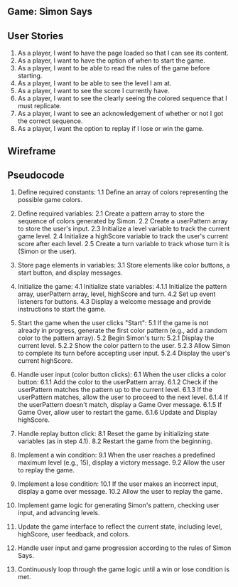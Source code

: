 ## Game: Simon Says

## User Stories
1. As a player, I want to have the page loaded so that I can see its content.
2. As a player, I want to have the option of when to start the game.
3. As a player, I want to be able to read the rules of the game before starting.
4. As a player, I want to be able to see the level I am at.
5. As a player, I want to see the score I currently have.
6. As a player, I want to see the clearly seeing the colored sequence that I must replicate.
7. As a player, I want to see an acknowledgement of whether or not I got the correct sequence.
8. As a player, I want the option to replay if I lose or win the game.

## Wireframe
[](./assets/game-screen.png)

## Pseudocode
1. Define required constants:
   1.1 Define an array of colors representing the possible game colors.

2. Define required variables:
   2.1 Create a pattern array to store the sequence of colors generated by Simon.
   2.2 Create a userPattern array to store the user's input.
   2.3 Initialize a level variable to track the current game level.
   2.4 Initialize a highScore variable to track the user's current score after each level. 
   2.5 Create a turn variable to track whose turn it is (Simon or the user).

3. Store page elements in variables:
   3.1 Store elements like color buttons, a start button, and display messages.

4. Initialize the game:
   4.1 Initialize state variables: 
      4.1.1 Initialize the pattern array, userPattern array, level, highScore and turn.
   4.2 Set up event listeners for buttons. 
   4.3 Display a welcome message and provide instructions to start the game.

5. Start the game when the user clicks "Start":
   5.1 If the game is not already in progress, generate the first color pattern (e.g., add a random color to the pattern array). 
   5.2 Begin Simon's turn:
      5.2.1 Display the current level. 
      5.2.2 Show the color pattern to the user. 
      5.2.3 Allow Simon to complete its turn before accepting user input. 
      5.2.4 Display the user's current highScore. 

6. Handle user input (color button clicks):
   6.1 When the user clicks a color button:
      6.1.1 Add the color to the userPattern array.
      6.1.2 Check if the userPattern matches the pattern up to the current level.
      6.1.3 If the userPattern matches, allow the user to proceed to the next level.
      6.1.4 If the userPattern doesn't match, display a Game Over message.
      6.1.5 If Game Over, allow user to restart the game.
      6.1.6 Update and Display highScore.

7. Handle replay button click:
   8.1 Reset the game by initializing state variables (as in step 4.1).
   8.2 Restart the game from the beginning.

8. Implement a win condition:
   9.1 When the user reaches a predefined maximum level (e.g., 15), display a victory message.
   9.2 Allow the user to replay the game.

9. Implement a lose condition:
    10.1 If the user makes an incorrect input, display a game over message.
    10.2 Allow the user to replay the game.

10. Implement game logic for generating Simon's pattern, checking user input, and advancing levels.

11. Update the game interface to reflect the current state, including level, highScore, user feedback, and colors.

12. Handle user input and game progression according to the rules of Simon Says.

13. Continuously loop through the game logic until a win or lose condition is met.
